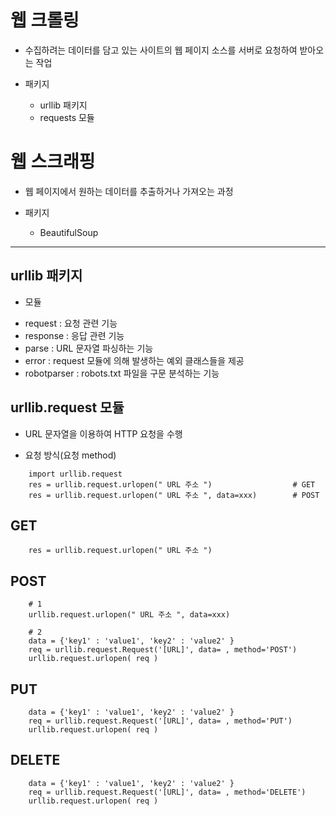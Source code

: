 # 웹 크롤링
- 수집하려는 데이터를 담고 있는 사이트의 웹 페이지 소스를 서버로 요청하여 받아오는 작업


- 패키지
    * urllib 패키지
    * requests 모듈


# 웹 스크래핑
- 웹 페이지에서 원하는 데이터를 추출하거나 가져오는 과정

- 패키지
    * BeautifulSoup
---

## urllib 패키지
 - 모듈
 * request          : 요청 관련 기능
 * response         : 응답 관련 기능
 * parse            : URL 문자열 파싱하는 기능
 * error            : request 모듈에 의해 발생하는 예외 클래스들을 제공
 * robotparser      : robots.txt 파일을 구문 분석하는 기능

## urllib.request 모듈
- URL 문자열을 이용하여 HTTP 요청을 수행

* 요청 방식(요청 method)
```
    import urllib.request
    res = urllib.request.urlopen(" URL 주소 ")                  # GET
    res = urllib.request.urlopen(" URL 주소 ", data=xxx)        # POST
```

## GET
```
    res = urllib.request.urlopen(" URL 주소 ")
```
## POST
```
    # 1
    urllib.request.urlopen(" URL 주소 ", data=xxx)

    # 2
    data = {'key1' : 'value1', 'key2' : 'value2' }
    req = urllib.request.Request('[URL]', data= , method='POST')
    urllib.request.urlopen( req )

```
## PUT
```
    data = {'key1' : 'value1', 'key2' : 'value2' }
    req = urllib.request.Request('[URL]', data= , method='PUT')
    urllib.request.urlopen( req )
```

## DELETE
```
    data = {'key1' : 'value1', 'key2' : 'value2' }
    req = urllib.request.Request('[URL]', data= , method='DELETE')
    urllib.request.urlopen( req )
```
